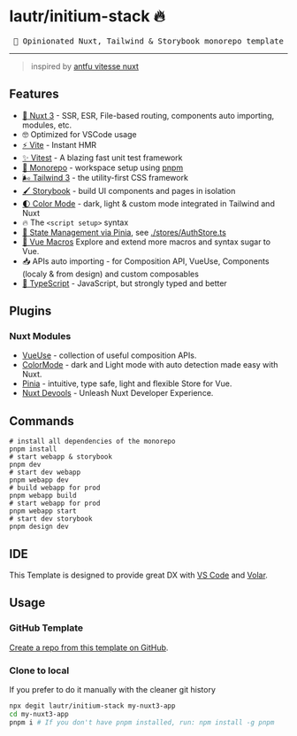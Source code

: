 #  lautr/initium-stack 🔥

<pre align="center">
🚀 Opinionated Nuxt, Tailwind & Storybook monorepo template
</pre>
<hr />

> inspired by [antfu vitesse nuxt](https://github.com/antfu/vitesse-nuxt3)

## Features
- [💚 Nuxt 3](https://v3.nuxtjs.org) - SSR, ESR, File-based routing, components auto importing, modules, etc.
- 🤓 Optimized for VSCode usage
- [⚡️ Vite](https://vitejs.dev/) - Instant HMR
- [✨ Vitest](https://vitest.dev/guide/) - A blazing fast unit test framework
- [🚝 Monorepo](https://pnpm.io/workspaces) - workspace setup using [pnpm](https://pnpm.io/)
- [🌬️ Tailwind 3](https://tailwindcss.com/) - the utility-first CSS framework
- [🖌️ Storybook](https://storybook.js.org/) - build UI components and pages in isolation
- [🌓 Color Mode](https://github.com/nuxt-community/color-mode-module) - dark, light & custom mode integrated in Tailwind and Nuxt
- 🔥 The `<script setup>` syntax
- [🍍 State Management via Pinia](https://pinia.esm.dev), see [./stores/AuthStore.ts](./stores/AuthStore.ts)
- [🧹 Vue Macros](https://vue-macros.sxzz.moe/) Explore and extend more macros and syntax sugar to Vue.
- 📥 APIs auto importing - for Composition API, VueUse, Components (localy & from design) and custom composables
- [🦾 TypeScript](https://www.typescriptlang.org/) - JavaScript, but strongly typed and better

## Plugins

### Nuxt Modules

- [VueUse](https://github.com/vueuse/vueuse) - collection of useful composition APIs.
- [ColorMode](https://github.com/nuxt-community/color-mode-module) - dark and Light mode with auto detection made easy with Nuxt.
- [Pinia](https://pinia.esm.dev/) - intuitive, type safe, light and flexible Store for Vue.
- [Nuxt Devools](https://devtools.nuxtjs.org/) - Unleash Nuxt Developer Experience.

## Commands
```
# install all dependencies of the monorepo
pnpm install
# start webapp & storybook
pnpm dev
# start dev webapp
pnpm webapp dev
# build webapp for prod
pnpm webapp build
# start webapp for prod
pnpm webapp start
# start dev storybook
pnpm design dev
```

## IDE

This Template is designed to provide great DX with [VS Code](https://code.visualstudio.com/) and [Volar](https://github.com/johnsoncodehk/volar).

## Usage

### GitHub Template

[Create a repo from this template on GitHub](https://github.com/lautr/initium-stack/generate).

### Clone to local

If you prefer to do it manually with the cleaner git history

```bash
npx degit lautr/initium-stack my-nuxt3-app
cd my-nuxt3-app
pnpm i # If you don't have pnpm installed, run: npm install -g pnpm
```
